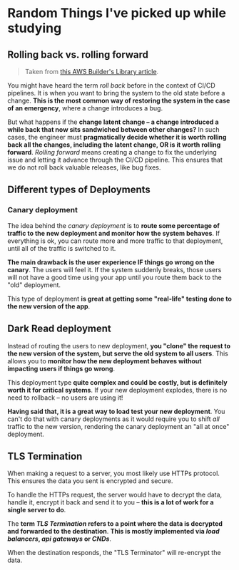 # Random Things I've picked up while studying

## Rolling back vs. rolling forward

> Taken from [this AWS Builder's Library article](https://aws.amazon.com/builders-library/cicd-pipeline/).

You might have heard the term _roll back_ before in the context of CI/CD pipelines. It is when you want to bring the system to the old state before a change. **This is the most common way of restoring the system in the case of an emergency**, where a change introduces a bug.

But what happens if the **change latent change – a change introduced a while back that now sits sandwiched between other changes?**
In such cases, the engineer must **pragmatically decide whether it is worth rolling back all the changes, including the latent change, OR is it worth rolling forward**. _Rolling forward_ means creating a change to fix the underlying issue and letting it advance through the CI/CD pipeline. This ensures that we do not roll back valuable releases, like bug fixes.

## Different types of Deployments

### Canary deployment

The idea behind the _canary deployment_ is to **route some percentage of traffic to the new deployment and monitor how the system behaves**.
If everything is ok, you can route more and more traffic to that deployment, until all of the traffic is switched to it.

**The main drawback is the user experience IF things go wrong on the canary**. The users will feel it. If the system suddenly breaks, those users will not have a good time using your app until you route them back to the "old" deployment.

This type of deployment **is great at getting some "real-life" testing done to the new version of the app**.

## Dark Read deployment

Instead of routing the users to new deployment, **you "clone" the request to the new version of the system, but serve the old system to all users**.
This allows you to **monitor how the new deployment behaves without impacting users if things go wrong**.

This deployment type **quite complex and could be costly, but is definitely worth it for critical systems**. If your new deployment explodes, there is no need to rollback – no users are using it!

**Having said that, it is a great way to load test your new deployment**. You can't do that with canary deployments as it would require you to shift _all_ traffic to the new version, rendering the canary deployment an "all at once" deployment.

## TLS Termination

When making a request to a server, you most likely use HTTPs protocol. This ensures the data you sent is encrypted and secure.

To handle the HTTPs request, the server would have to decrypt the data, handle it, encrypt it back and send it to you – **this is a lot of work for a single server to do**.

The **term _TLS Termination_ refers to a point where the data is decrypted and forwarded to the destination**. **This is mostly implemented via _load balancers_, _api gateways_ or _CNDs_**.

When the destination responds, the "TLS Terminator" will re-encrypt the data.
